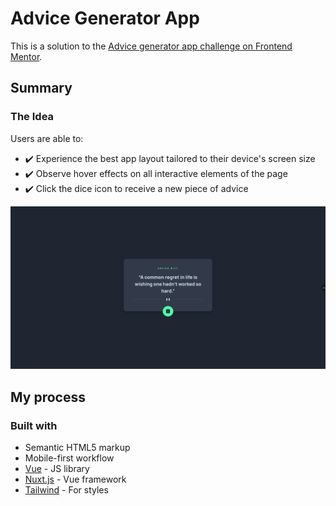 # Advice Generator App

This is a solution to the [Advice generator app challenge on Frontend Mentor](https://www.frontendmentor.io/challenges/advice-generator-app-QdUG-13db).

## Summary

### The Idea

Users are able to:

- ✔️ Experience the best app layout tailored to their device's screen size
- ✔️ Observe hover effects on all interactive elements of the page
- ✔️ Click the dice icon to receive a new piece of advice

![Screenshot](/public/images/screenshot.png)

## My process

### Built with

- Semantic HTML5 markup
- Mobile-first workflow
- [Vue](https://vuejs.org/) - JS library
- [Nuxt.js](https://nuxt.com/) - Vue framework
- [Tailwind](https://tailwindcss.com/) - For styles
